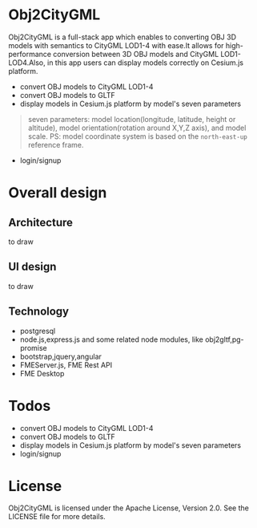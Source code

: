 # Obj2CityGML
Obj2CityGML is a full-stack app which enables to converting OBJ 3D models with semantics to CityGML LOD1-4 with ease.It allows for high-performance conversion between 3D OBJ models and CityGML LOD1-LOD4.Also, in this app users can display models correctly on Cesium.js platform.
- convert OBJ models to CityGML LOD1-4
- convert OBJ models to GLTF
- display models in Cesium.js platform by model's seven parameters
>seven parameters: model location(longitude, latitude, height or altitude), model orientation(rotation around X,Y,Z axis), and model scale. PS: model coordinate system is based on the `north-east-up` reference frame.

- login/signup 

# Overall design
## Architecture
to draw

## UI design
to draw

## Technology
- postgresql
- node.js,express.js and some related node modules, like obj2gltf,pg-promise
- bootstrap,jquery,angular
- FMEServer.js, FME Rest API
- FME Desktop

# Todos
- convert OBJ models to CityGML LOD1-4
- convert OBJ models to GLTF
- display models in Cesium.js platform by model's seven parameters
- login/signup 

# License
Obj2CityGML is licensed under the Apache License, Version 2.0. See the LICENSE file for more details.

